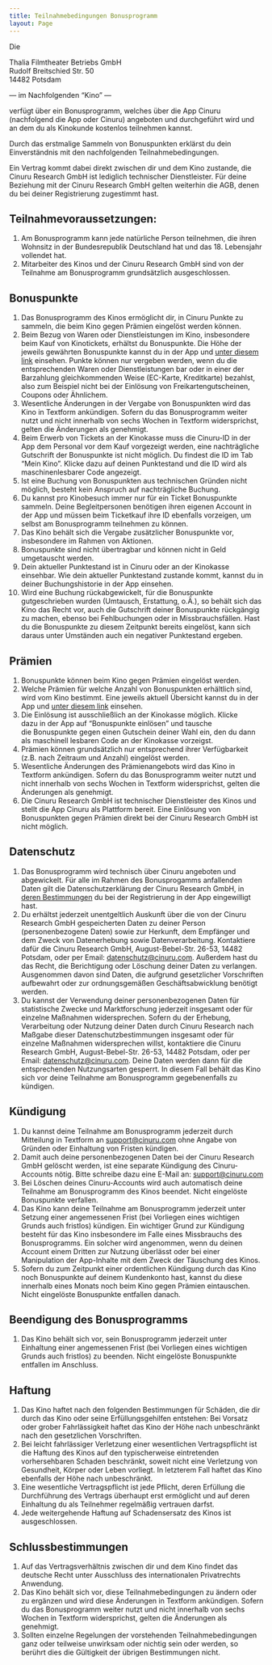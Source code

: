 ```yaml
---
title: Teilnahmebedingungen Bonusprogramm
layout: Page
---
```


[bonuslist]: /assets/bonuslists/thalia.pdf

Die

Thalia Filmtheater Betriebs GmbH <br>
Rudolf Breitschied Str. 50 <br>
14482 Potsdam <br>

— im Nachfolgenden “Kino” —

verfügt über ein Bonusprogramm, welches über die App Cinuru (nachfolgend die App oder Cinuru) angeboten und durchgeführt wird und an dem du als Kinokunde kostenlos teilnehmen kannst.

Durch das erstmalige Sammeln von Bonuspunkten erklärst du dein Einverständnis mit den nachfolgenden Teilnahmebedingungen.

Ein Vertrag kommt dabei direkt zwischen dir und dem Kino zustande, die Cinuru Research GmbH ist lediglich technischer Dienstleister. Für deine Beziehung mit der Cinuru Research GmbH gelten weiterhin die AGB, denen du bei deiner Registrierung zugestimmt hast.

## Teilnahmevoraussetzungen:

1. Am Bonusprogramm kann jede natürliche Person teilnehmen, die ihren Wohnsitz in der Bundesrepublik Deutschland hat und das 18. Lebensjahr vollendet hat.
1. Mitarbeiter des Kinos und der Cinuru Research GmbH sind von der Teilnahme am Bonusprogramm grundsätzlich ausgeschlossen.

## Bonuspunkte

1. Das Bonusprogramm des Kinos ermöglicht dir, in Cinuru Punkte zu sammeln, die beim Kino gegen Prämien eingelöst werden können.
1. Beim Bezug von Waren oder Dienstleistungen im Kino, insbesondere beim Kauf von Kinotickets, erhältst du Bonuspunkte. Die Höhe der jeweils gewährten Bonuspunkte kannst du in der App und [unter diesem link][bonuslist] einsehen. Punkte können nur vergeben werden, wenn du die entsprechenden Waren oder Dienstleistungen bar oder in einer der Barzahlung gleichkommenden Weise (EC-Karte, Kreditkarte) bezahlst, also zum Beispiel nicht bei der Einlösung von Freikartengutscheinen, Coupons oder Ähnlichem.
1. Wesentliche Änderungen in der Vergabe von Bonuspunkten wird das Kino in Textform ankündigen. Sofern du das Bonusprogramm weiter nutzt und nicht innerhalb von sechs Wochen in Textform widersprichst, gelten die Änderungen als genehmigt.
1. Beim Erwerb von Tickets an der Kinokasse muss die Cinuru-ID in der App dem Personal vor dem Kauf vorgezeigt werden, eine nachträgliche Gutschrift der Bonuspunkte ist nicht möglich. Du findest die ID im Tab “Mein Kino”. Klicke dazu auf deinen Punktestand und die ID wird als maschinenlesbarer Code angezeigt.
1. Ist eine Buchung von Bonuspunkten aus technischen Gründen nicht möglich, besteht kein Anspruch auf nachträgliche Buchung.
1. Du kannst pro Kinobesuch immer nur für ein Ticket Bonuspunkte sammeln. Deine Begleitpersonen benötigen ihren eigenen Account in der App und müssen beim Ticketkauf ihre ID ebenfalls vorzeigen, um selbst am Bonusprogramm teilnehmen zu können.
1. Das Kino behält sich die Vergabe zusätzlicher Bonuspunkte vor, insbesondere im Rahmen von Aktionen.
1. Bonuspunkte sind nicht übertragbar und können nicht in Geld umgetauscht werden.
1. Dein aktueller Punktestand ist in Cinuru oder an der Kinokasse einsehbar. Wie dein aktueller Punktestand zustande kommt, kannst du in deiner Buchungshistorie in der App einsehen.
1. Wird eine Buchung rückabgewickelt, für die Bonuspunkte gutgeschrieben wurden (Umtausch, Erstattung, o.Ä.), so behält sich das Kino das Recht vor, auch die Gutschrift deiner Bonuspunkte rückgängig zu machen, ebenso bei Fehlbuchungen oder in Missbrauchsfällen. Hast du die Bonuspunkte zu diesem Zeitpunkt bereits eingelöst, kann sich daraus unter Umständen auch ein negativer Punktestand ergeben.

## Prämien

1. Bonuspunkte können beim Kino gegen Prämien eingelöst werden.
1. Welche Prämien für welche Anzahl von Bonuspunkten erhältlich sind, wird vom Kino bestimmt. Eine jeweils aktuell Übersicht kannst du in der App und [unter diesem link][bonuslist] einsehen.
1. Die Einlösung ist ausschließlich an der Kinokasse möglich. Klicke dazu in der App auf “Bonuspunkte einlösen” und tausche die Bonuspunkte gegen einen Gutschein deiner Wahl ein, den du dann als maschinell lesbaren Code an der Kinokasse vorzeigst.
1. Prämien können grundsätzlich nur entsprechend ihrer Verfügbarkeit (z.B. nach Zeitraum und Anzahl) eingelöst werden.
1. Wesentliche Änderungen des Prämienangebots wird das Kino in Textform ankündigen. Sofern du das Bonusprogramm weiter nutzt und nicht innerhalb von sechs Wochen in Textform widersprichst, gelten die Änderungen als genehmigt.
1. Die Cinuru Research GmbH ist technischer Dienstleister des Kinos und stellt die App Cinuru als Plattform bereit. Eine Einlösung von Bonuspunkten gegen Prämien direkt bei der Cinuru Research GmbH ist nicht möglich.

## Datenschutz

1. Das Bonusprogramm wird technisch über Cinuru angeboten und abgewickelt. Für alle im Rahmen des Bonusprogamms anfallenden Daten gilt die Datenschutzerklärung der Cinuru Research GmbH, in [deren Bestimmungen](/privacy) du bei der Registrierung in der App eingewilligt hast.
1. Du erhältst jederzeit unentgeltlich Auskunft über die von der Cinuru Research GmbH gespeicherten Daten zu deiner Person (personenbezogene Daten) sowie zur Herkunft, dem Empfänger und dem Zweck von Datenerhebung sowie Datenverarbeitung. Kontaktiere dafür die Cinuru Research GmbH, August-Bebel-Str. 26-53, 14482 Potsdam, oder per Email: datenschutz@cinuru.com. Außerdem hast du das Recht, die Berichtigung oder Löschung deiner Daten zu verlangen. Ausgenommen davon sind Daten, die aufgrund gesetzlicher Vorschriften aufbewahrt oder zur ordnungsgemäßen Geschäftsabwicklung benötigt werden.
1. Du kannst der Verwendung deiner personenbezogenen Daten für statistische Zwecke und Marktforschung jederzeit insgesamt oder für einzelne Maßnahmen widersprechen. Sofern du der Erhebung, Verarbeitung oder Nutzung deiner Daten durch Cinuru Research nach Maßgabe dieser Datenschutzbestimmungen insgesamt oder für einzelne Maßnahmen widersprechen willst, kontaktiere die Cinuru Research GmbH, August-Bebel-Str. 26-53, 14482 Potsdam, oder per Email: datenschutz@cinuru.com. Deine Daten werden dann für die entsprechenden Nutzungsarten gesperrt. In diesem Fall behält das Kino sich vor deine Teilnahme am Bonusprogramm gegebenenfalls zu kündigen.

## Kündigung

1. Du kannst deine Teilnahme am Bonusprogramm jederzeit durch Mitteilung in Textform an support@cinuru.com ohne Angabe von Gründen oder Einhaltung von Fristen kündigen.
1. Damit auch deine personenbezogenen Daten bei der Cinuru Research GmbH gelöscht werden, ist eine separate Kündigung des Cinuru-Accounts nötig. Bitte schreibe dazu eine E-Mail an: support@cinuru.com
1. Bei Löschen deines Cinuru-Accounts wird auch automatisch deine Teilnahme am Bonusprogramm des Kinos beendet. Nicht eingelöste Bonuspunkte verfallen.
1. Das Kino kann deine Teilnahme am Bonusprogramm jederzeit unter Setzung einer angemessenen Frist (bei Vorliegen eines wichtigen Grunds auch fristlos) kündigen. Ein wichtiger Grund zur Kündigung besteht für das Kino insbesondere im Falle eines Missbrauchs des Bonusprogramms. Ein solcher wird angenommen, wenn du deinen Account einem Dritten zur Nutzung überlässt oder bei einer Manipulation der App-Inhalte mit dem Zweck der Täuschung des Kinos.
1. Sofern du zum Zeitpunkt einer ordentlichen Kündigung durch das Kino noch Bonuspunkte auf deinem Kundenkonto hast, kannst du diese innerhalb eines Monats noch beim Kino gegen Prämien eintauschen. Nicht eingelöste Bonuspunkte entfallen danach.

## Beendigung des Bonusprogramms

1. Das Kino behält sich vor, sein Bonusprogramm jederzeit unter Einhaltung einer angemessenen Frist (bei Vorliegen eines wichtigen Grunds auch fristlos) zu beenden. Nicht eingelöste Bonuspunkte entfallen im Anschluss.

## Haftung

1. Das Kino haftet nach den folgenden Bestimmungen für Schäden, die dir durch das Kino oder seine Erfüllungsgehilfen entstehen: Bei Vorsatz oder grober Fahrlässigkeit haftet das Kino der Höhe nach unbeschränkt nach den gesetzlichen Vorschriften.
1. Bei leicht fahrlässiger Verletzung einer wesentlichen Vertragspflicht ist die Haftung des Kinos auf den typischerweise eintretenden vorhersehbaren Schaden beschränkt, soweit nicht eine Verletzung von Gesundheit, Körper oder Leben vorliegt. In letzterem Fall haftet das Kino ebenfalls der Höhe nach unbeschränkt.
1. Eine wesentliche Vertragspflicht ist jede Pflicht, deren Erfüllung die Durchführung des Vertrags überhaupt erst ermöglicht und auf deren Einhaltung du als Teilnehmer regelmäßig vertrauen darfst.
1. Jede weitergehende Haftung auf Schadensersatz des Kinos ist ausgeschlossen.

## Schlussbestimmungen

1. Auf das Vertragsverhältnis zwischen dir und dem Kino findet das deutsche Recht unter Ausschluss des internationalen Privatrechts Anwendung.
1. Das Kino behält sich vor, diese Teilnahmebedingungen zu ändern oder zu ergänzen und wird diese Änderungen in Textform ankündigen. Sofern du das Bonusprogramm weiter nutzt und nicht innerhalb von sechs Wochen in Textform widersprichst, gelten die Änderungen als genehmigt.
1. Sollten einzelne Regelungen der vorstehenden Teilnahmebedingungen ganz oder teilweise unwirksam oder nichtig sein oder werden, so berührt dies die Gültigkeit der übrigen Bestimmungen nicht.
